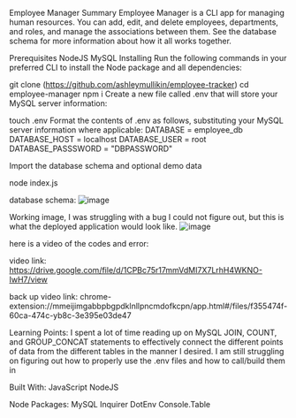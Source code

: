 Employee Manager
Summary
Employee Manager is a CLI app for managing human resources. You can add, edit, and delete employees, departments, and roles, and manage the associations between them. See the database schema for more information about how it all works together.

Prerequisites
NodeJS
MySQL
Installing
Run the following commands in your preferred CLI to install the Node package and all dependencies:

git clone (https://github.com/ashleymullikin/employee-tracker)
cd employee-manager
npm i
Create a new file called .env that will store your MySQL server information:

touch .env
Format the contents of .env as follows, substituting your MySQL server information where applicable:
DATABASE = employee_db
DATABASE_HOST = localhost
DATABASE_USER = root
DATABASE_PASSSWORD = "DBPASSWORD"

Import the database schema and optional demo data

node index.js

database schema: ![image](https://user-images.githubusercontent.com/109765172/197233953-bcbef618-c8cd-461d-a363-33fa276bd5bf.png)

Working image, I was struggling with a bug I could not figure out, but this is what the deployed application would look like.
![image](https://user-images.githubusercontent.com/109765172/197234151-07a9bfba-0e5c-4d35-84e4-db5047b3a5d6.png)

here is a video of the codes and error: 

video link: https://drive.google.com/file/d/1CPBc75r17mmVdMI7X7LrhH4WKNO-IwH7/view


back up video link: chrome-extension://mmeijimgabbpbgpdklnllpncmdofkcpn/app.html#/files/f355474f-60ca-474c-yb8c-3e395e03de47


Learning Points:
I spent a lot of time reading up on MySQL JOIN, COUNT, and GROUP_CONCAT statements to effectively connect the different points of data from the different tables in the manner I desired. I am still struggling on figuring out how to properly use the .env files and how to call/build them in



Built With:
JavaScript
NodeJS

Node Packages:
MySQL
Inquirer
DotEnv
Console.Table
